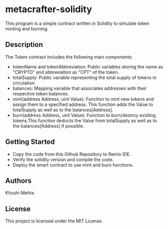 # metacrafter-solidity
This program is a simple contract written in Solidity to simulate token minting and burning.

## Description

The Token contract includes the following main components:
* tokenName and tokenAbbreviation: Public variables storing the name as "CRYPTO" and abbreviation as "CPT" of the token.
* totalSupply: Public variable representing the total supply of tokens in circulation.
* balances: Mapping variable that associates addresses with their respective token balances.
* mint(address Address, uint Value): Function to mint new tokens and assign them to a specified address. This function adds the Value to totalSupply as well as to the balances[Address].
* burn(address Address, uint Value): Function to burn/destroy existing tokens.This function deducts the Value from totalSupply as well as to the balances[Address] if possible.

## Getting Started

* Copy the code from this Github Repository to Remix IDE.
* Verify the solidity version and compile the code.
* Deploy the smart contract to use mint and burn functions.

## Authors
Khushi Mehta

## License
This project is licensed under the MIT License.
